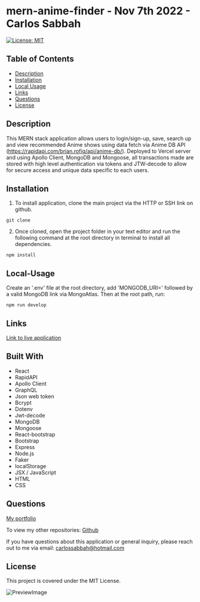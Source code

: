 # mern-anime-finder - Nov 7th 2022 - Carlos Sabbah

[![License: MIT](https://img.shields.io/badge/License-MIT-yellow.svg)](https://opensource.org/licenses/MIT)

## Table of Contents

- [Description](#Description)
- [Installation](#Installation)
- [Local Usage](#Local-Usage)
- [Links](#Links)
- [Questions](#Questions)
- [License](#License)

##

## Description

This MERN stack application allows users to login/sign-up, save, search up and view recommended Anime shows using data fetch via Anime DB API (https://rapidapi.com/brian.rofiq/api/anime-db/). Deployed to Vercel server and using Apollo Client, MongoDB and Mongoose, all transactions made are stored with high level authentication via tokens and JTW-decode to allow for secure access and unique data specific to each users.

## Installation

1. To install application, clone the main project via the HTTP or SSH link on github.

```
git clone
```

2. Once cloned, open the project folder in your text editor and run the following command at the root directory in terminal to install all dependencies.

```
npm install
```

## Local-Usage

Create an '.env' file at the root directory, add 'MONGODB_URI=' followed by a valid MongoDB link via MongoAtlas. Then at the root path, run:

```
npm run develop
```

## Links

[Link to live application](https://cs-anime-finder.vercel.app/)

## Built With

- React
- RapidAPI
- Apollo Client
- GraphQL
- Json web token
- Bcrypt
- Dotenv
- Jwt-decode
- MongoDB
- Mongoose
- React-bootstrap
- Bootstrap
- Express
- Node.js
- Faker
- localStorage
- JSX / JavaScript
- HTML
- CSS

## Questions

[My portfolio](https://csabbah.github.io/Carlos-Sabbah-portfolio/)

To view my other repositories:
[Github](https://github.com/csabbah)

If you have questions about this application or general inquiry, please reach out to me via email: carlossabbah@hotmail.com

## License

This project is covered under the MIT License.

![PreviewImage](https://user-images.githubusercontent.com/91699101/201434220-f938a102-63e5-47f8-9fd6-4c2a98c00e8c.png)

